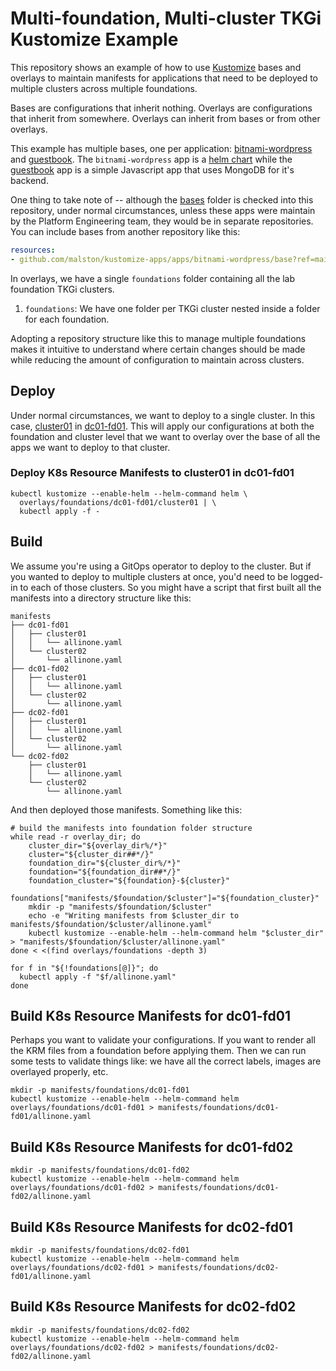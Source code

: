 # Multi-foundation, Multi-cluster TKGi Kustomize Example

This repository shows an example of how to use [Kustomize](https://kubectl.docs.kubernetes.io/guides/introduction/kustomize/) bases and overlays to maintain manifests for applications that need to be deployed to multiple clusters across multiple foundations.

Bases are configurations that inherit nothing. Overlays are configurations that inherit from somewhere. Overlays can inherit from bases or from other overlays.

This example has multiple bases, one per application: [bitnami-wordpress](bases/bitnami-wordpress/) and [guestbook](bases/guestbook/). The `bitnami-wordpress` app is a [helm chart](https://bitnami.com/stack/wordpress/helm) while the [guestbook](https://docs.vmware.com/en/VMware-Cloud-Foundation/services/vcf-developer-ready-infrastructure-v1/GUID-6F184EC5-AFC1-4D0A-A5D5-1E31EE938438.html) app is a simple Javascript app that uses MongoDB for it's backend. 

One thing to take note of -- although the [bases](bases/) folder is checked into this repository, under normal circumstances, unless these apps were maintain by the Platform Engineering team, they would be in separate repositories. You can include bases from another repository like this:

```yaml
resources:
- github.com/malston/kustomize-apps/apps/bitnami-wordpress/base?ref=main
```

In overlays, we have a single `foundations` folder containing all the lab foundation TKGi clusters.

 1. `foundations`: We have one folder per TKGi cluster nested inside a folder for each foundation.

Adopting a repository structure like this to manage multiple foundations makes it intuitive to understand where certain changes should be made while reducing the amount of configuration to maintain across clusters.

## Deploy

Under normal circumstances, we want to deploy to a single cluster. In this case, [cluster01](overlays/foundations/dc01-fd01/cluster01/kustomization.yaml) in [dc01-fd01](overlays/foundations/dc01-fd01/kustomization.yaml). This will apply our configurations at both the foundation and cluster level that we want to overlay over the base of all the apps we want
to deploy to that cluster.

### Deploy K8s Resource Manifests to cluster01 in dc01-fd01

```console
kubectl kustomize --enable-helm --helm-command helm \
  overlays/foundations/dc01-fd01/cluster01 | \
  kubectl apply -f -
```

## Build

We assume you're using a GitOps operator to deploy to the cluster. But if you wanted to deploy to multiple clusters at once, you'd need to be logged-in to each of those clusters. So you might have a script that first built all the manifests into a directory structure like this:

```console
manifests
├── dc01-fd01
│   ├── cluster01
│   │   └── allinone.yaml
│   └── cluster02
│       └── allinone.yaml
├── dc01-fd02
│   ├── cluster01
│   │   └── allinone.yaml
│   └── cluster02
│       └── allinone.yaml
├── dc02-fd01
│   ├── cluster01
│   │   └── allinone.yaml
│   └── cluster02
│       └── allinone.yaml
└── dc02-fd02
    ├── cluster01
    │   └── allinone.yaml
    └── cluster02
        └── allinone.yaml
```

And then deployed those manifests. Something like this:

```console
# build the manifests into foundation folder structure
while read -r overlay_dir; do
    cluster_dir="${overlay_dir%/*}"
    cluster="${cluster_dir##*/}"
    foundation_dir="${cluster_dir%/*}"
    foundation="${foundation_dir##*/}"
    foundation_cluster="${foundation}-${cluster}"
    foundations["manifests/$foundation/$cluster"]="${foundation_cluster}"
    mkdir -p "manifests/$foundation/$cluster"
    echo -e "Writing manifests from $cluster_dir to manifests/$foundation/$cluster/allinone.yaml"
    kubectl kustomize --enable-helm --helm-command helm "$cluster_dir" > "manifests/$foundation/$cluster/allinone.yaml"
done < <(find overlays/foundations -depth 3)

for f in "${!foundations[@]}"; do
  kubectl apply -f "$f/allinone.yaml"
done
```

## Build K8s Resource Manifests for dc01-fd01

Perhaps you want to validate your configurations. If you want to render all the KRM files from a foundation before applying them. Then we can run some tests to validate things like: we have all the correct labels, images are overlayed properly, etc.

```console
mkdir -p manifests/foundations/dc01-fd01
kubectl kustomize --enable-helm --helm-command helm overlays/foundations/dc01-fd01 > manifests/foundations/dc01-fd01/allinone.yaml
```

## Build K8s Resource Manifests for dc01-fd02

```console
mkdir -p manifests/foundations/dc01-fd02
kubectl kustomize --enable-helm --helm-command helm overlays/foundations/dc01-fd02 > manifests/foundations/dc01-fd02/allinone.yaml
```

## Build K8s Resource Manifests for dc02-fd01

```console
mkdir -p manifests/foundations/dc02-fd01
kubectl kustomize --enable-helm --helm-command helm overlays/foundations/dc02-fd01 > manifests/foundations/dc02-fd01/allinone.yaml
```

## Build K8s Resource Manifests for dc02-fd02

```console
mkdir -p manifests/foundations/dc02-fd02
kubectl kustomize --enable-helm --helm-command helm overlays/foundations/dc02-fd02 > manifests/foundations/dc02-fd02/allinone.yaml
```
